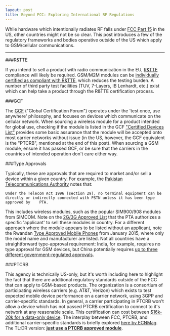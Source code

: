```yaml
---
layout: post
title: Beyond FCC: Exploring International RF Regulations
---
```


While hardware which intentionally radiates RF falls under [FCC Part 15](http://www.digikey.com/en/articles/techzone/2011/mar/the-fcc-road-part-15-from-concept-to-approval) in the US, other countries might not be so clear.  This post introduces a few of the regulatory frameworks and bodies operative outside of the US which apply to GSM/cellular communications.

-----

###R&TTE

If you intend to sell a product with radio communication in the EU, [R&TTE](http://www.tuv.com/en/usa/services_usa/product_testing/telecom_it/rtte_directive/rtte_directive.html) compliance will likely be required.  GSM/M2M modules can be [individually certified as compliant with R&TTE](http://www.tuv-sud.co.uk/uploads/images/1365171464129234960088/uk-mkg-guide-to-wireless-m2m-module-integration-en-uk.pdf), which reduces the testing burden.  A number of third party test facilities (TUV, 7-Layers, IB Lenhardt, etc.) exist which can help take a product through the R&TTE certification process.

###GCF

The [GCF](http://www.globalcertificationforum.org/) ("Global Certification Forum") operates under the 'test once, use anywhere' philosophy, and focuses on devices which communicate on the cellular network.  When sourcing a wireless module for a product intended for global use, checking if the module is listed in the GCF ["Certified Devices List"](http://www.globalcertificationforum.org/devices/certified-devices.html) provides some basic assurance that the module will be accepted onto most carrier networks without issue (in the US, however, the GCF equivalent is the "PTCRB", mentioned at the end of this post).  When sourcing a GSM module, ensure it has passed GCF, or be sure that the carriers in the countries of intended operation don't care either way. 

###Type Approvals

Typically, these are approvals that are required to market and/or sell a device within a given country.  For example, the [Pakistan Telecommunications Authority](http://www.pta.gov.pk/index.php?Itemid=180) notes that:

	Under the Telecom Act 1996 (section 29), no terminal equipment can be directly or indirectly connected with PSTN unless it has been type approved by 	PTA.

This includes wireless modules, such as the popular SIM900/908 modules from SIMCOM.  Note on the [2G/3G Approved List](http://www.pta.gov.pk/media/ta/2g_3g_lte_mod_191214.pdf) that the PTA authorizes a specific 'applicant' to sell these modules in country.  For a different approach where the module appears to be listed without an applicant, note the Rwandan [Type Approved Mobile Phones](http://www.rura.rw/fileadmin/docs/TYPE_APPROVED_mobile_handsets_2015.pdf) from January 2015, where only the model name and manufacturer are listed.  Not all countries have a straightforward type-approval requirement:  India, for example, requires no type approval for GSM devices, but China potentially requires [up to three different government-regulated approvals](http://www.7layers.com/#!/type-approval/type-approval-asia/p-r-of-china/). 

###PTCRB

This agency is technically US-only, but it's worth including here to highlight the fact that there are additional regulatory standards outside of the FCC that can apply to GSM-based products.  The organization is a consortium of participating wireless carriers (e.g. AT&T, Verizon) which exists to test expected mobile device performance on a carrier network, using 3GPP and carrier-specific standards.  In general, a carrier participating in PTCRB won't allow a device which has not passed PTCRB certification to connect to it's network at any reasonable scale.  This certification can cost between [$16k-20k for a data-only device](http://m2msupport.net/m2msupport/ptcrb-process-costs-timeline-and-labs/). The interplay between FCC, PTCRB, and additional carrier-specific standards is briefly explored [here by ECNMag](http://www.ecnmag.com/articles/2012/07/cellular-carrier-certification-requirements).  The TL:DR version: **[just use a PTCRB approved module](https://www.ptcrb.com/vendor/complete/complete_request.cfm)**.

